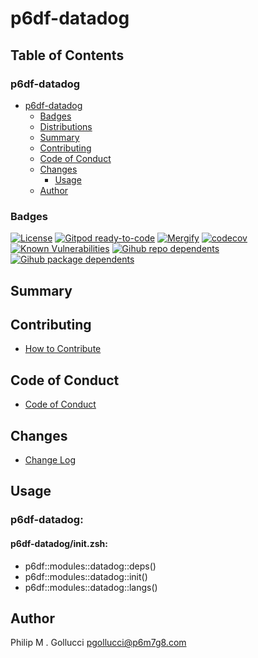 # p6df-datadog

## Table of Contents


### p6df-datadog
- [p6df-datadog](#p6df-datadog)
  - [Badges](#badges)
  - [Distributions](#distributions)
  - [Summary](#summary)
  - [Contributing](#contributing)
  - [Code of Conduct](#code-of-conduct)
  - [Changes](#changes)
    - [Usage](#usage)
  - [Author](#author)

### Badges

[![License](https://img.shields.io/badge/License-Apache%202.0-yellowgreen.svg)](https://opensource.org/licenses/Apache-2.0)
[![Gitpod ready-to-code](https://img.shields.io/badge/Gitpod-ready--to--code-blue?logo=gitpod)](https://gitpod.io/#https://github.com/p6m7g8/p6df-datadog)
[![Mergify](https://img.shields.io/endpoint.svg?url=https://gh.mergify.io/badges/p6m7g8/p6df-datadog/&style=flat)](https://mergify.io)
[![codecov](https://codecov.io/gh/p6m7g8/p6df-datadog/branch/master/graph/badge.svg?token=14Yj1fZbew)](https://codecov.io/gh/p6m7g8/p6df-datadog)
[![Known Vulnerabilities](https://snyk.io/test/github/p6m7g8/p6df-datadog/badge.svg?targetFile=package.json)](https://snyk.io/test/github/p6m7g8/p6df-datadog?targetFile=package.json)
[![Gihub repo dependents](https://badgen.net/github/dependents-repo/p6m7g8/p6df-datadog)](https://github.com/p6m7g8/p6df-datadog/network/dependents?dependent_type=REPOSITORY)
[![Gihub package dependents](https://badgen.net/github/dependents-pkg/p6m7g8/p6df-datadog)](https://github.com/p6m7g8/p6df-datadog/network/dependents?dependent_type=PACKAGE)

## Summary

## Contributing

- [How to Contribute](CONTRIBUTING.md)

## Code of Conduct

- [Code of Conduct](https://github.com/p6m7g8/.github/blob/master/CODE_OF_CONDUCT.md)

## Changes

- [Change Log](CHANGELOG.md)

## Usage

### p6df-datadog:

#### p6df-datadog/init.zsh:

- p6df::modules::datadog::deps()
- p6df::modules::datadog::init()
- p6df::modules::datadog::langs()



## Author

Philip M . Gollucci <pgollucci@p6m7g8.com>
